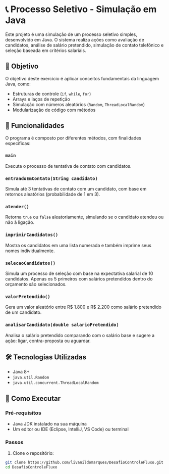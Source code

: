 # 📞 Processo Seletivo - Simulação em Java

Este projeto é uma simulação de um processo seletivo simples, desenvolvido em Java. O sistema realiza ações como avaliação de candidatos, análise de salário pretendido, simulação de contato telefônico e seleção baseada em critérios salariais.

## 🎯 Objetivo

O objetivo deste exercício é aplicar conceitos fundamentais da linguagem Java, como:

- Estruturas de controle (`if`, `while`, `for`)
- Arrays e laços de repetição
- Simulação com números aleatórios (`Random`, `ThreadLocalRandom`)
- Modularização de código com métodos

## 🧩 Funcionalidades

O programa é composto por diferentes métodos, com finalidades específicas:

### `main`
Executa o processo de tentativa de contato com candidatos.

### `entrandoEmContato(String candidato)`
Simula até 3 tentativas de contato com um candidato, com base em retornos aleatórios (probabilidade de 1 em 3).

### `atender()`
Retorna `true` ou `false` aleatoriamente, simulando se o candidato atendeu ou não à ligação.

### `imprimirCandidatos()`
Mostra os candidatos em uma lista numerada e também imprime seus nomes individualmente.

### `selecaoCandidatos()`
Simula um processo de seleção com base na expectativa salarial de 10 candidatos. Apenas os 5 primeiros com salários pretendidos dentro do orçamento são selecionados.

### `valorPretendido()`
Gera um valor aleatório entre R$ 1.800 e R$ 2.200 como salário pretendido de um candidato.

### `analisarCandidato(double salarioPretendido)`
Analisa o salário pretendido comparando com o salário base e sugere a ação: ligar, contra-proposta ou aguardar.

## 🛠️ Tecnologias Utilizadas

- Java 8+
- `java.util.Random`
- `java.util.concurrent.ThreadLocalRandom`

## 🚀 Como Executar

### Pré-requisitos

- Java JDK instalado na sua máquina
- Um editor ou IDE (Eclipse, IntelliJ, VS Code) ou terminal

### Passos

1. Clone o repositório:

```bash
git clone https://github.com/livanildomarques/DesafioControleFluxo.git
cd DesafioControleFluxo

